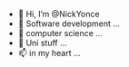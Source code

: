 - 👋 Hi, I’m @NickYonce
- 👀 Software development ...
- 🌱 computer science ...
- 💞️ Uni stuff ...
- 📫 in my heart ...

<!---
NickYonce/NickYonce is a ✨ special ✨ repository because its `README.md` (this file) appears on your GitHub profile.
You can click the Preview link to take a look at your changes.
--->
